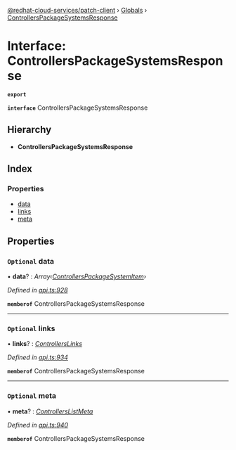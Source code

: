 [@redhat-cloud-services/patch-client](../README.md) › [Globals](../globals.md) › [ControllersPackageSystemsResponse](controllerspackagesystemsresponse.md)

# Interface: ControllersPackageSystemsResponse

**`export`** 

**`interface`** ControllersPackageSystemsResponse

## Hierarchy

* **ControllersPackageSystemsResponse**

## Index

### Properties

* [data](controllerspackagesystemsresponse.md#optional-data)
* [links](controllerspackagesystemsresponse.md#optional-links)
* [meta](controllerspackagesystemsresponse.md#optional-meta)

## Properties

### `Optional` data

• **data**? : *Array‹[ControllersPackageSystemItem](controllerspackagesystemitem.md)›*

*Defined in [api.ts:928](https://github.com/RedHatInsights/javascript-clients/blob/77019e3d/packages/patch/api.ts#L928)*

**`memberof`** ControllersPackageSystemsResponse

___

### `Optional` links

• **links**? : *[ControllersLinks](controllerslinks.md)*

*Defined in [api.ts:934](https://github.com/RedHatInsights/javascript-clients/blob/77019e3d/packages/patch/api.ts#L934)*

**`memberof`** ControllersPackageSystemsResponse

___

### `Optional` meta

• **meta**? : *[ControllersListMeta](controllerslistmeta.md)*

*Defined in [api.ts:940](https://github.com/RedHatInsights/javascript-clients/blob/77019e3d/packages/patch/api.ts#L940)*

**`memberof`** ControllersPackageSystemsResponse
